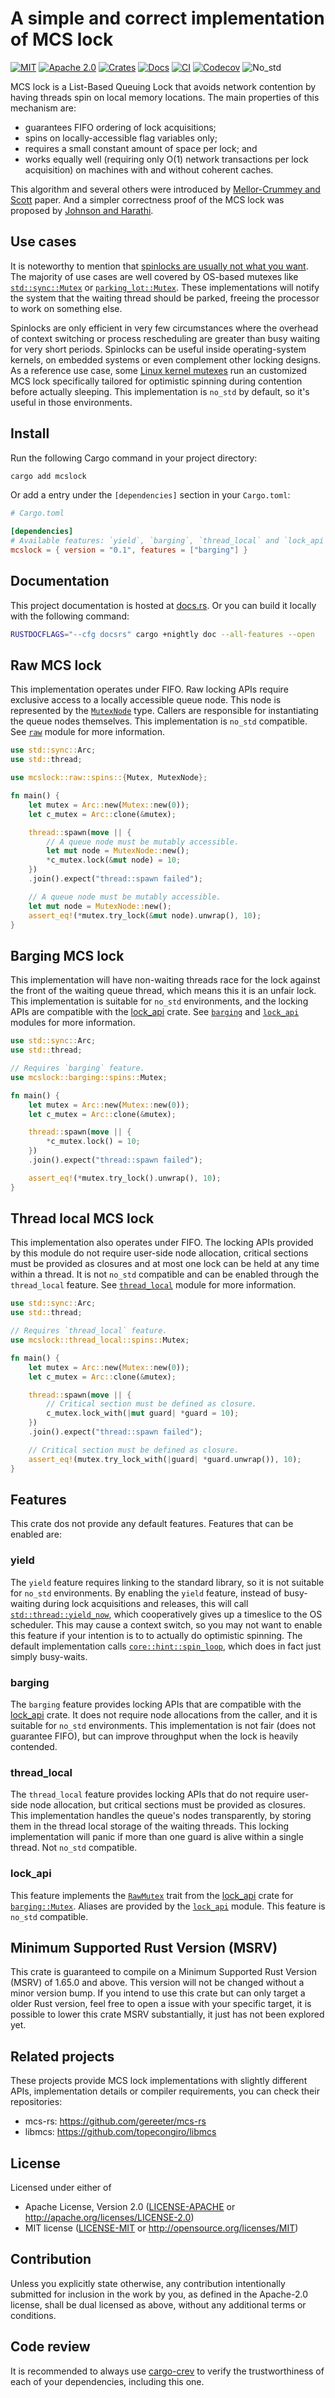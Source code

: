 # A simple and correct implementation of MCS lock

[![MIT][mit-badge]][mit]
[![Apache 2.0][apache2-badge]][apache2]
[![Crates][crates-badge]][crates]
[![Docs][docs-badge]][docs]
[![CI][ci-badge]][ci]
[![Codecov][codecov-badge]][codecov]
![No_std][no_std-badge]

MCS lock is a List-Based Queuing Lock that avoids network contention by
having threads spin on local memory locations. The main properties of this
mechanism are:

- guarantees FIFO ordering of lock acquisitions;
- spins on locally-accessible flag variables only;
- requires a small constant amount of space per lock; and
- works equally well (requiring only O(1) network transactions per lock
  acquisition) on machines with and without coherent caches.

This algorithm and several others were introduced by [Mellor-Crummey and Scott] paper.
And a simpler correctness proof of the MCS lock was proposed by [Johnson and Harathi].

## Use cases

It is noteworthy to mention that [spinlocks are usually not what you want]. The
majority of use cases are well covered by OS-based mutexes like
[`std::sync::Mutex`] or [`parking_lot::Mutex`]. These implementations will notify
the system that the waiting thread should be parked, freeing the processor to
work on something else.

Spinlocks are only efficient in very few circumstances where the overhead
of context switching or process rescheduling are greater than busy waiting
for very short periods. Spinlocks can be useful inside operating-system kernels,
on embedded systems or even complement other locking designs. As a reference
use case, some [Linux kernel mutexes] run an customized MCS lock specifically
tailored for optimistic spinning during contention before actually sleeping.
This implementation is `no_std` by default, so it's useful in those environments.

## Install

Run the following Cargo command in your project directory:

```bash
cargo add mcslock
```

Or add a entry under the `[dependencies]` section in your `Cargo.toml`:

```toml
# Cargo.toml

[dependencies]
# Available features: `yield`, `barging`, `thread_local` and `lock_api`.
mcslock = { version = "0.1", features = ["barging"] }
```

## Documentation

This project documentation is hosted at [docs.rs][docs]. Or you can build it
locally with the following command:

```bash
RUSTDOCFLAGS="--cfg docsrs" cargo +nightly doc --all-features --open
```

## Raw MCS lock

This implementation operates under FIFO. Raw locking APIs require exclusive
access to a locally accessible queue node. This node is represented by the
[`MutexNode`] type. Callers are responsible for instantiating the queue nodes
themselves. This implementation is `no_std` compatible. See [`raw`] module for
more information.

```rust
use std::sync::Arc;
use std::thread;

use mcslock::raw::spins::{Mutex, MutexNode};

fn main() {
    let mutex = Arc::new(Mutex::new(0));
    let c_mutex = Arc::clone(&mutex);

    thread::spawn(move || {
        // A queue node must be mutably accessible.
        let mut node = MutexNode::new();
        *c_mutex.lock(&mut node) = 10;
    })
    .join().expect("thread::spawn failed");

    // A queue node must be mutably accessible.
    let mut node = MutexNode::new();
    assert_eq!(*mutex.try_lock(&mut node).unwrap(), 10);
}
```

## Barging MCS lock

This implementation will have non-waiting threads race for the lock against
the front of the waiting queue thread, which means this it is an unfair lock.
This implementation is suitable for `no_std` environments, and the locking
APIs are compatible with the [lock_api] crate. See [`barging`] and [`lock_api`]
modules for more information.

```rust
use std::sync::Arc;
use std::thread;

// Requires `barging` feature.
use mcslock::barging::spins::Mutex;

fn main() {
    let mutex = Arc::new(Mutex::new(0));
    let c_mutex = Arc::clone(&mutex);

    thread::spawn(move || {
        *c_mutex.lock() = 10;
    })
    .join().expect("thread::spawn failed");

    assert_eq!(*mutex.try_lock().unwrap(), 10);
}
```

## Thread local MCS lock

This implementation also operates under FIFO. The locking APIs provided
by this module do not require user-side node allocation, critical
sections must be provided as closures and at most one lock can be held at
any time within a thread. It is not `no_std` compatible and can be enabled
through the `thread_local` feature. See [`thread_local`] module for more
information.

```rust
use std::sync::Arc;
use std::thread;

// Requires `thread_local` feature.
use mcslock::thread_local::spins::Mutex;

fn main() {
    let mutex = Arc::new(Mutex::new(0));
    let c_mutex = Arc::clone(&mutex);

    thread::spawn(move || {
        // Critical section must be defined as closure.
        c_mutex.lock_with(|mut guard| *guard = 10);
    })
    .join().expect("thread::spawn failed");

    // Critical section must be defined as closure.
    assert_eq!(mutex.try_lock_with(|guard| *guard.unwrap()), 10);
}
```

## Features

This crate dos not provide any default features. Features that can be enabled
are:

### yield

The `yield` feature requires linking to the standard library, so it is not
suitable for `no_std` environments. By enabling the `yield` feature, instead
of busy-waiting during lock acquisitions and releases, this will call
[`std::thread::yield_now`], which cooperatively gives up a timeslice to the
OS scheduler. This may cause a context switch, so you may not want to enable
this feature if your intention is to to actually do optimistic spinning. The
default implementation calls [`core::hint::spin_loop`], which does in fact
just simply busy-waits.

### barging

The `barging` feature provides locking APIs that are compatible with the
[lock_api] crate. It does not require node allocations from the caller,
and it is suitable for `no_std` environments. This implementation is not
fair (does not guarantee FIFO), but can improve throughput when the lock
is heavily contended.

### thread_local

The `thread_local` feature provides locking APIs that do not require user-side
node allocation, but critical sections must be provided as closures. This
implementation handles the queue's nodes transparently, by storing them in
the thread local storage of the waiting threads. This locking implementation
will panic if more than one guard is alive within a single thread. Not
`no_std` compatible.

### lock_api

This feature implements the [`RawMutex`] trait from the [lock_api] crate for
[`barging::Mutex`]. Aliases are provided by the [`lock_api`] module. This feature
is `no_std` compatible.

## Minimum Supported Rust Version (MSRV)

This crate is guaranteed to compile on a Minimum Supported Rust Version (MSRV)
of 1.65.0 and above. This version will not be changed without a minor version
bump. If you intend to use this crate but can only target a older Rust version,
feel free to open a issue with your specific target, it is possible to lower
this crate MSRV substantially, it just has not been explored yet.

## Related projects

These projects provide MCS lock implementations with slightly different APIs,
implementation details or compiler requirements, you can check their
repositories:

- mcs-rs: <https://github.com/gereeter/mcs-rs>
- libmcs: <https://github.com/topecongiro/libmcs>

## License

Licensed under either of

- Apache License, Version 2.0 ([LICENSE-APACHE](LICENSE-APACHE) or <http://apache.org/licenses/LICENSE-2.0>)
- MIT license ([LICENSE-MIT](LICENSE-MIT) or <http://opensource.org/licenses/MIT>)

## Contribution

Unless you explicitly state otherwise, any contribution intentionally submitted
for inclusion in the work by you, as defined in the Apache-2.0 license, shall
be dual licensed as above, without any additional terms or conditions.

## Code review

It is recommended to always use [cargo-crev] to verify the trustworthiness of
each of your dependencies, including this one.

[mit-badge]: https://img.shields.io/badge/License-MIT-blue.svg
[apache2-badge]: https://img.shields.io/badge/License-Apache_2.0-yellow.svg
[docs-badge]: https://img.shields.io/docsrs/mcslock
[crates-badge]: https://img.shields.io/crates/v/mcslock
[ci-badge]: https://github.com/pedromfedricci/mcslock/actions/workflows/ci.yml/badge.svg
[codecov-badge]: https://codecov.io/gh/pedromfedricci/mcslock/graph/badge.svg?token=A54PAF1K74
[no_std-badge]: https://img.shields.io/badge/no__std-compatible-success.svg

[mit]: https://opensource.org/licenses/MIT
[apache2]: https://opensource.org/licenses/Apache-2.0
[docs]: https://docs.rs/mcslock
[crates]: https://crates.io/crates/mcslock
[ci]: https://github.com/pedromfedricci/mcslock/actions/workflows/ci.yml
[codecov]: https://codecov.io/gh/pedromfedricci/mcslock
[cargo-crev]: https://github.com/crev-dev/cargo-crev

[`MutexNode`]: https://docs.rs/mcslock/latest/mcslock/raw/struct.MutexNode.html
[`barging::Mutex`]: https://docs.rs/mcslock/latest/mcslock/barging/struct.Mutex.html
[`raw`]: https://docs.rs/mcslock/latest/mcslock/raw/index.html
[`barging`]: https://docs.rs/mcslock/latest/mcslock/barging/index.html
[`lock_api`]: https://docs.rs/mcslock/latest/mcslock/lock_api/index.html
[`thread_local`]: https://docs.rs/mcslock/latest/mcslock/thread_local/index.html
[`std::sync::Mutex`]: https://doc.rust-lang.org/std/sync/struct.Mutex.html
[`parking_lot::Mutex`]: https://docs.rs/parking_lot/latest/parking_lot/type.Mutex.html
[`RawMutex`]: https://docs.rs/lock_api/latest/lock_api/trait.RawMutex.html
[`RawMutexFair`]: https://docs.rs/lock_api/latest/lock_api/trait.RawMutexFair.html
[`std::thread::yield_now`]: https://doc.rust-lang.org/std/thread/fn.yield_now.html
[`core::hint::spin_loop`]: https://doc.rust-lang.org/core/hint/fn.spin_loop.html
[spin-lock]: https://en.wikipedia.org/wiki/Spinlock
[spin-rs]: https://docs.rs/spin/latest/spin
[lock_api]: https://docs.rs/lock_api/latest/lock_api
[Linux kernel mutexes]: https://www.kernel.org/doc/html/latest/locking/mutex-design.html
[spinlocks are usually not what you want]: https://matklad.github.io/2020/01/02/spinlocks-considered-harmful.html
[Mellor-Crummey and Scott]: https://www.cs.rochester.edu/~scott/papers/1991_TOCS_synch.pdf
[Johnson and Harathi]: https://web.archive.org/web/20140411142823/http://www.cise.ufl.edu/tr/DOC/REP-1992-71.pdf
